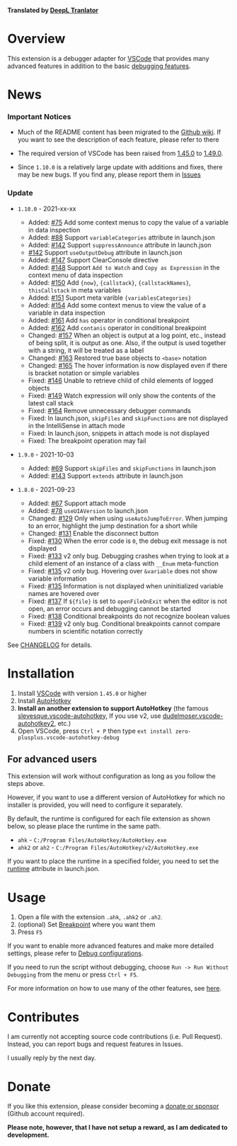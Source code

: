 **Translated by [DeepL Tranlator](https://www.deepl.com/translator)**

# Overview
This extension is a debugger adapter for [VSCode](https://code.visualstudio.com/) that provides many advanced features in addition to the basic [debugging features](https://github.com/zero-plusplus/vscode-autohotkey-debug/wiki/Features).

# News
### Important Notices
* Much of the README content has been migrated to the [Github wiki](https://github.com/zero-plusplus/vscode-autohotkey-debug/wiki). If you want to see the description of each feature, please refer to there

* The required version of VSCode has been raised from [1.45.0](https://code.visualstudio.com/updates/v1_45) to [1.49.0](https://code.visualstudio.com/updates/v1_49).

* Since `1.10.0` is a relatively large update with additions and fixes, there may be new bugs. If you find any, please report them in [Issues](https://github.com/zero-plusplus/vscode-autohotkey-debug/issues)

### Update
* `1.10.0` - 2021-xx-xx
    * Added: [#75](https://github.com/zero-plusplus/vscode-autohotkey-debug/issues/75) Add some context menus to copy the value of a variable in data inspection
    * Added: [#88](https://github.com/zero-plusplus/vscode-autohotkey-debug/issues/88) Support `variableCategories` attribute in launch.json
    * Added: [#142](https://github.com/zero-plusplus/vscode-autohotkey-debug/issues/142) Support `suppressAnnounce` attribute in launch.json
    * [#142](https://github.com/zero-plusplus/vscode-autohotkey-debug/issues/142) Support `useOutputDebug` attribute in launch.json
    * Added: [#147](https://github.com/zero-plusplus/vscode-autohotkey-debug/issues/147) Support ClearConsole directive
    * Added: [#148](https://github.com/zero-plusplus/vscode-autohotkey-debug/issues/148) Support `Add to Watch` and `Copy as Expression` in the context menu of data inspection
    * Added: [#150](https://github.com/zero-plusplus/vscode-autohotkey-debug/issues/150) Add `{now}`, `{callstack}`, `{callstackNames}`, `thisCallstack` in meta variables
    * Added: [#151](https://github.com/zero-plusplus/vscode-autohotkey-debug/issues/151) Suport meta varible `{variablesCategories}`
    * Added: [#154](https://github.com/zero-plusplus/vscode-autohotkey-debug/issues/154) Add some context menus to view the value of a variable in data inspection
    * Added: [#161](https://github.com/zero-plusplus/vscode-autohotkey-debug/issues/161) Add `has` operator in conditional breakpoint
    * Added: [#162](https://github.com/zero-plusplus/vscode-autohotkey-debug/issues/162) Add `contanis` operator in conditional breakpoint
    * Changed: [#157](https://github.com/zero-plusplus/vscode-autohotkey-debug/issues/157) When an object is output at a log point, etc., instead of being split, it is output as one. Also, if the output is used together with a string, it will be treated as a label
    * Changed: [#163](https://github.com/zero-plusplus/vscode-autohotkey-debug/issues/163) Restored true base objects to `<base>` notation
    * Changed: [#165](https://github.com/zero-plusplus/vscode-autohotkey-debug/issues/165) The hover information is now displayed even if there is bracket notation or simple variables
    * Fixed: [#146](https://github.com/zero-plusplus/vscode-autohotkey-debug/issues/146) Unable to retrieve child of child elements of logged objects
    * Fixed: [#149](https://github.com/zero-plusplus/vscode-autohotkey-debug/issues/149) Watch expression will only show the contents of the latest call stack
    * Fixed: [#164](https://github.com/zero-plusplus/vscode-autohotkey-debug/issues/164) Remove unnecessary debugger commands
    * Fixed: In launch.json, `skipFiles` and `skipFunctions` are not displayed in the IntelliSense in attach mode
    * Fixed: In launch.json, snippets in attach mode is not displayed
    * Fixed: The breakpoint operation may fail

* `1.9.0` - 2021-10-03
    * Added: [#69](https://github.com/zero-plusplus/vscode-autohotkey-debug/issues/69) Support `skipFiles` and `skipFunctions` in launch.json
    * Added: [#143](https://github.com/zero-plusplus/vscode-autohotkey-debug/issues/143) Support `extends` attribute in launch.json

* `1.8.0` - 2021-09-23
    * Added: [#67](https://github.com/zero-plusplus/vscode-autohotkey-debug/issues/67) Support attach mode
    * Added: [#78](https://github.com/zero-plusplus/vscode-autohotkey-debug/issues/78) `useUIAVersion` to launch.json
    * Changed: [#129](https://github.com/zero-plusplus/vscode-autohotkey-debug/issues/129) Only when using `useAutoJumpToError`. When jumping to an error, highlight the jump destination for a short while
    * Changed: [#131](https://github.com/zero-plusplus/vscode-autohotkey-debug/issues/131) Enable the disconnect button
    * Fixed: [#130](https://github.com/zero-plusplus/vscode-autohotkey-debug/issues/130) When the error code is `0`, the debug exit message is not displayed
    * Fixed: [#133](https://github.com/zero-plusplus/vscode-autohotkey-debug/issues/133) v2 only bug. Debugging crashes when trying to look at a child element of an instance of a class with `__Enum` meta-function
    * Fixed: [#135](https://github.com/zero-plusplus/vscode-autohotkey-debug/issues/135) v2 only bug. Hovering over `&variable` does not show variable information
    * Fixed: [#135](https://github.com/zero-plusplus/vscode-autohotkey-debug/issues/135) Information is not displayed when uninitialized variable names are hovered over
    * Fixed: [#137](https://github.com/zero-plusplus/vscode-autohotkey-debug/issues/137) If `${file}` is set to `openFileOnExit` when the editor is not open, an error occurs and debugging cannot be started
    * Fixed: [#138](https://github.com/zero-plusplus/vscode-autohotkey-debug/issues/138) Conditional breakpoints do not recognize boolean values
    * Fixed: [#139](https://github.com/zero-plusplus/vscode-autohotkey-debug/issues/139) v2 only bug. Conditional breakpoints cannot compare numbers in scientific notation correctly

See [CHANGELOG](CHANGELOG.md) for details.

# Installation
1. Install [VSCode](https://code.visualstudio.com/) with version `1.45.0` or higher
2. Install [AutoHotkey](https://www.autohotkey.com/)
3. **Install an another extension to support AutoHotkey** (the famous [slevesque.vscode-autohotkey](https://marketplace.visualstudio.com/items?itemName=slevesque.vscode-autohotkey), If you use v2, use [dudelmoser.vscode-autohotkey2](https://marketplace.visualstudio.com/items?itemName=dudelmoser.vscode-autohotkey2), etc.)
4. Open VSCode, press `Ctrl + P` then type `ext install zero-plusplus.vscode-autohotkey-debug`

## For advanced users
This extension will work without configuration as long as you follow the steps above.

However, if you want to use a different version of AutoHotkey for which no installer is provided, you will need to configure it separately.

By default, the runtime is configured for each file extension as shown below, so please place the runtime in the same path.
* `ahk` - `C:/Program Files/AutoHotkey/AutoHotkey.exe`
* `ahk2` or `ah2` - `C:/Program Files/AutoHotkey/v2/AutoHotkey.exe`

If you want to place the runtime in a specified folder, you need to set the [runtime](https://github.com/zero-plusplus/vscode-autohotkey-debug/wiki/Launch-Mode) attribute in launch.json.

# Usage
1. Open a file with the extension `.ahk`, `.ahk2` or `.ah2`.
2. (optional) Set [Breakpoint](https://github.com/zero-plusplus/vscode-autohotkey-debug/wiki/Breakpoint) where you want them
3. Press `F5`

If you want to enable more advanced features and make more detailed settings, please refer to [Debug configurations](https://github.com/zero-plusplus/vscode-autohotkey-debug/wiki/Debug-configurations).

If you need to run the script without debugging, choose `Run -> Run Without Debugging` from the menu or press `Ctrl + F5`.

For more information on how to use many of the other features, see [here](https://github.com/zero-plusplus/vscode-autohotkey-debug/wiki).

# Contributes
I am currently not accepting source code contributions (i.e. Pull Request). Instead, you can report bugs and request features in Issues.

I usually reply by the next day.

# Donate
If you like this extension, please consider becoming a [donate or sponsor](https://github.com/sponsors/zero-plusplus) (Github account required).

**Please note, however, that I have not setup a reward, as I am dedicated to development.**